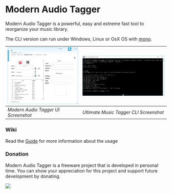 <div data-type="ad" data-publisher="fstarred.github.io" data-format="728x90" data-zone="modernaudiotagger" data-tags="tag%20music%2crename%20music%2cread%20tag%2cmp3%20tag%2cscript%20mp3%20tag%2cscript%20mp3%20music%2cauto%20tag%20music"></div> 

# Modern Audio Tagger
Modern Audio Tagger is a powerful, easy and extreme fast tool to reorganize your music library.

The CLI version can run under Windows, Linux or OsX OS with [mono](http://www.mono-project.com/download/).

| ![ui image](docs/assets/ui.jpg?raw=true "Modern Audio Tagger UI Screenshot") | ![cli image](docs/assets/cli.jpg?raw=true "Ultimate Music Tagger CLI Screenshot") |
| ----------------------------------- | -------------------------------------- |
| *Modern Audio Tagger UI Screenshot* | *Ultimate Music Tagger CLI Screenshot* |

### Wiki
Read the [Guide](https://github.com/fstarred/modernaudiotagger/wiki/Home) for more information about the usage

### Donation
Modern Audio Tagger is a freeware project that is developed in personal time. You can show your appreciation for this project and support future development by donating.

[![](https://camo.githubusercontent.com/f896f7d176663a1559376bb56aac4bdbbbe85ed1/68747470733a2f2f7777772e70617970616c6f626a656374732e636f6d2f656e5f55532f692f62746e2f62746e5f646f6e61746543435f4c472e676966)](https://www.paypal.me/FabrizioStellato/5)
